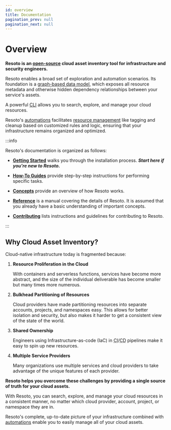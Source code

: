```yaml
---
id: overview
title: Documentation
pagination_prev: null
pagination_next: null
---
```


# Overview

**Resoto is an [open-source](https://github.com/someengineering/resoto/blob/main/LICENSE) cloud asset inventory tool for infrastructure and security engineers.**

Resoto enables a broad set of exploration and automation scenarios. Its foundation is a [graph-based data model](./concepts/asset-inventory-graph/index.md), which exposes all resource metadata and otherwise hidden dependency relationships between your service's assets.

A powerful [CLI](./reference/cli/index.md) allows you to search, explore, and manage your cloud resources.

Resoto's [automations](./concepts/automation/index.md) facilitates [resource management](./concepts/resource-management/index.md) like tagging and cleanup based on customized rules and logic, ensuring that your infrastructure remains organized and optimized.

:::info

Resoto's documentation is organized as follows:

- **[Getting Started](./getting-started/index.md)** walks you through the installation process. **_Start here if you're new to Resoto._**

- **[How-To Guides](./how-to-guides/index.md)** provide step-by-step instructions for performing specific tasks.

- **[Concepts](./concepts/index.md)** provide an overview of how Resoto works.

- **[Reference](./reference/index.md)** is a manual covering the details of Resoto. It is assumed that you already have a basic understanding of important concepts.

- **[Contributing](./contributing/index.md)** lists instructions and guidelines for contributing to Resoto.

:::

## Why Cloud Asset Inventory?

Cloud-native infrastructure today is fragmented because:

1. **Resource Proliferation in the Cloud**

   With containers and serverless functions, services have become more abstract, and the size of the individual deliverable has become smaller but many times more numerous.

2. **Bulkhead Partitioning of Resources**

   Cloud providers have made partitioning resources into separate accounts, projects, and namespaces easy. This allows for better isolation and security, but also makes it harder to get a consistent view of the state of the world.

3. **Shared Ownership**

   Engineers using Infrastructure-as-code (IaC) in <abbr title= "continuous integration">CI</abbr>/<abbr title= "continuous deployment">CD</abbr> pipelines make it easy to spin up new resources.

4. **Multiple Service Providers**

   Many organizations use multiple services and cloud providers to take advantage of the unique features of each provider.

**Resoto helps you overcome these challenges by providing a single source of truth for your cloud assets.**

With Resoto, you can search, explore, and manage your cloud resources in a consistent manner, no matter which cloud provider, account, project, or namespace they are in.

Resoto's complete, up-to-date picture of your infrastructure combined with [automations](./concepts/automation/index.md) enable you to easily manage all of your cloud assets.
